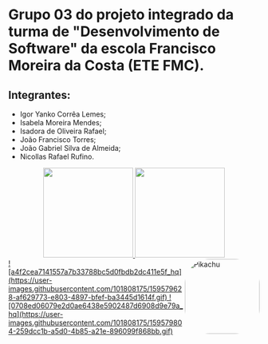 

#  Grupo 03 do projeto integrado da turma de "Desenvolvimento de Software" da escola Francisco Moreira da Costa (ETE FMC).

## Integrantes:
- Igor Yanko Corrêa Lemes;
- Isabela Moreira Mendes; 
- Isadora de Oliveira Rafael;
- João Francisco Torres;
- João Gabriel Silva de Almeida;
- Nicollas Rafael Rufino. 


<div align="center">
  <a href="https://github.com/ProjetoIntegradods03">
  <img height="180em" src="https://github-readme-stats.vercel.app/api?username=ProjetoIntegradods03&show_icons=true&theme=merko&include_all_commits=true&count_public=true"/>
<img height="180em" src="https://github-readme-stats.vercel.app/api/top-langs/?username=ProjetoIntegradods03&layout=compact&langs_count=7&theme=merko"/>
</div>

 <img align="right" alt="Pikachu" height="150" style="border-radius:50px;">
![a4f2cea7141557a7b33788bc5d0fbdb2dc411e5f_hq](https://user-images.githubusercontent.com/101808175/159579628-af629773-e803-4897-bfef-ba3445d1614f.gif)
![0708ed06079e2d0ae6438e5902487d6908d9e79a_hq](https://user-images.githubusercontent.com/101808175/159579804-259dcc1b-a5d0-4b85-a21e-896099f868bb.gif)
 </div>
